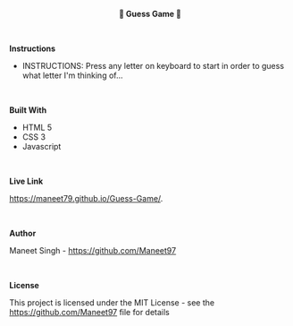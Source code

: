 **<center>📘 Guess Game 📘</center>**

<br>

**Instructions**

- INSTRUCTIONS: Press any letter on keyboard to start in order to guess what letter I'm thinking of...

<br>

**Built With**

- HTML 5
- CSS 3
- Javascript

<br>

**Live Link**

https://maneet79.github.io/Guess-Game/.

<br>

**Author**

Maneet Singh - https://github.com/Maneet97

<br>

**License**

This project is licensed under the MIT License - see the https://github.com/Maneet97 file for details
